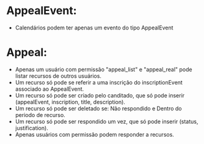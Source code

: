 <!-- @format -->

# AppealEvent:

- Calendários podem ter apenas um evento do tipo AppealEvent

# Appeal:

- Apenas um usuário com permissão "appeal_list" e "appeal_real" pode listar recursos de outros usuários.
- Um recurso só pode se referir a uma inscrição do inscriptionEvent associado ao AppealEvent.
- Um recurso só pode ser criado pelo canditado, que só pode inserir (appealEvent, inscription, title, description).
- Um recurso só pode ser deletado se: Não respondido e Dentro do periodo de recurso.
- Um recurso só pode ser respondido um vez, que só pode inserir (status, justification).
- Apenas usuários com permissão podem responder a recursos.
